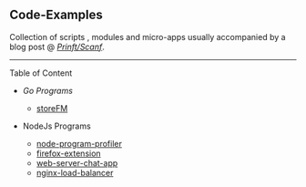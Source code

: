 ## Code-Examples


Collection of scripts , modules and micro-apps usually accompanied by a blog post @ *[Prinft/Scanf](https://printf-scanf.pages.dev/)*.

---

 Table of Content 

 - *Go Programs*
   - [storeFM](https://printf-scanf.pages.dev/posts/storefm1/)
 
 - NodeJs Programs
     - [node-program-profiler](https://printf-scanf.pages.dev/posts/nodejsprofiling/)
     - [firefox-extension](https://printf-scanf.pages.dev/posts/buildbrowserextensions/)
     - [web-server-chat-app](https://printf-scanf.pages.dev/posts/web-socket-chat-server/)
     - [nginx-load-balancer](https://printf-scanf.pages.dev/posts/nginx-load-balancing/)
